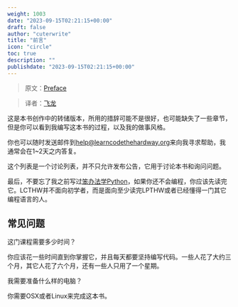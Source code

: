 ```yaml
---
weight: 1003
date: "2023-09-15T02:21:15+00:00"
draft: false
author: "cuterwrite"
title: "前言"
icon: "circle"
toc: true
description: ""
publishdate: "2023-09-15T02:21:15+00:00"
---
```




> 原文：[Preface](http://c.learncodethehardway.org/book/preface.html)

> 译者：[飞龙](https://github.com/wizardforcel)

这是本书创作中的转储版本，所用的措辞可能不是很好，也可能缺失了一些章节，但是你可以看到我编写这本书的过程，以及我的做事风格。

你也可以随时发送邮件到[help@learncodethehardway.org](mailto:help@learncodethehardway.org)来向我寻求帮助，我通常会在1~2天之内答复。

这个列表是一个讨论列表，并不只允许发布公告，它用于讨论本书和询问问题。

最后，不要忘了我之前写过[笨办法学Python](http://learnpythonthehardway.org/)，如果你还不会编程，你应该先读完它。LCTHW并不面向初学者，而是面向至少读完LPTHW或者已经懂得一门其它编程语言的人。

## 常见问题

这门课程需要多少时间？

你应该花一些时间直到你掌握它，并且每天都要坚持编写代码。一些人花了大约三个月，其它人花了六个月，还有一些人只用了一个星期。

我需要准备什么样的电脑？

你需要OSX或者Linux来完成这本书。
